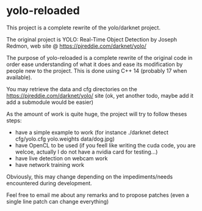 # yolo-reloaded
This project is a complete rewrite of the yolo/darknet project.

The original project is YOLO: Real-Time Object Detection by Joseph Redmon, web site @ https://pjreddie.com/darknet/yolo/

The purpose of yolo-reloaded is a complete rewrite of the original code in order ease understanding of what it does and ease its modification by people new to the project. This is done using C++ 14 (probably 17 when available).

You may retrieve the data and cfg directories on the https://pjreddie.com/darknet/yolo/ site (ok, yet another todo, maybe add it add a submodule would be easier)

As the amount of work is quite huge, the project will try to follow theses steps:

* have a simple example to work (for instance ./darknet detect cfg/yolo.cfg yolo.weights data/dog.jpg)
* have OpenCL to be used (if you feell like writing the cuda code, you are welcoe, actually I do not have a nvidia card for testing...)
* have live detection on webcam work
* have network training work

Obviously, this may change depending on the impediments/needs encountered during development.

Feel free to email me about any remarks and to propose patches (even a single line patch can change everything)

